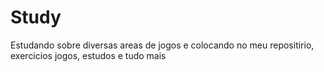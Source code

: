 # Study
 Estudando sobre diversas areas de jogos e colocando no meu repositirio, exercicios jogos, estudos e tudo mais
